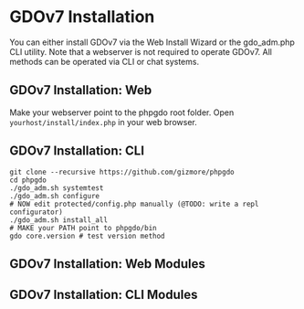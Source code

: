 # GDOv7 Installation

You can either install GDOv7 via the Web Install Wizard or the gdo_adm.php CLI utility.
Note that a webserver is not required to operate GDOv7.
All methods can be operated via CLI or chat systems.


## GDOv7 Installation: Web

Make your webserver point to the phpgdo root folder.
Open `yourhost/install/index.php` in your web browser.


## GDOv7 Installation: CLI

    git clone --recursive https://github.com/gizmore/phpgdo
    cd phpgdo
    ./gdo_adm.sh systemtest
    ./gdo_adm.sh configure
    # NOW edit protected/config.php manually (@TODO: write a repl configurator)
    ./gdo_adm.sh install_all
    # MAKE your PATH point to phpgdo/bin
    gdo core.version # test version method


## GDOv7 Installation: Web Modules

## GDOv7 Installation: CLI Modules

